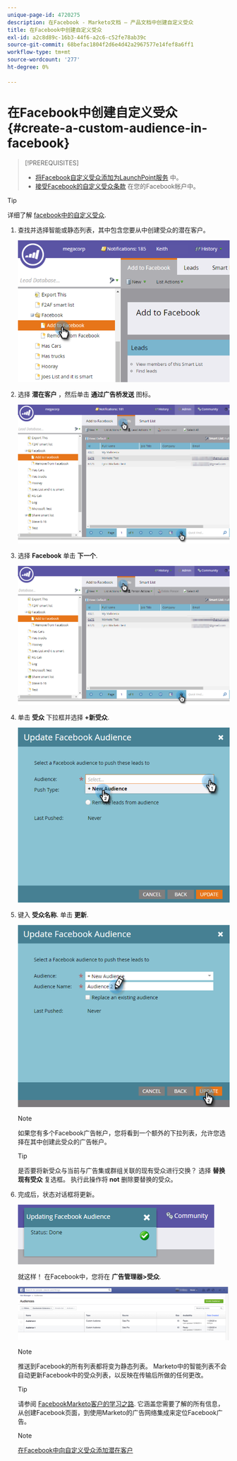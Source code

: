 ```yaml
---
unique-page-id: 4720275
description: 在Facebook - Marketo文档 — 产品文档中创建自定义受众
title: 在Facebook中创建自定义受众
exl-id: a2c8d89c-16b3-44f6-a2c6-c52fe78ab39c
source-git-commit: 68befac1804f2d6e4d42a2967577e14fef8a6ff1
workflow-type: tm+mt
source-wordcount: '277'
ht-degree: 0%

---
```


# 在Facebook中创建自定义受众 {#create-a-custom-audience-in-facebook}

>[!PREREQUISITES]
>
>* [将Facebook自定义受众添加为LaunchPoint服务](/help/marketo/product-docs/demand-generation/ad-network-integrations/add-facebook-custom-audiences-as-a-launchpoint-service.md) 中。
>* [接受Facebook的自定义受众条款](https://www.facebook.com/ads/manage/customaudiences/tos.php) 在您的Facebook帐户中。
>


>[!TIP]
>
>详细了解 [facebook中的自定义受众](https://www.facebook.com/help/341425252616329).

1. 查找并选择智能或静态列表，其中包含您要从中创建受众的潜在客户。

   ![](assets/create-a-custom-audience-in-facebook-1.png)

1. 选择 **潜在客户** ，然后单击 **通过广告桥发送** 图标。

   ![](assets/create-a-custom-audience-in-facebook-2.png)

1. 选择 **Facebook** 单击 **下一个**.

   ![](assets/create-a-custom-audience-in-facebook-3.png)

1. 单击 **受众** 下拉框并选择 **+新受众**.

   ![](assets/create-a-custom-audience-in-facebook-4.png)

1. 键入 **受众名称**. 单击 **更新**.

   ![](assets/create-a-custom-audience-in-facebook-5.png)

   >[!NOTE]
   >
   >如果您有多个Facebook广告帐户，您将看到一个额外的下拉列表，允许您选择在其中创建此受众的广告帐户。

   >[!TIP]
   >
   >是否要将新受众与当前与广告集或群组关联的现有受众进行交换？ 选择 **替换现有受众** 复选框。 执行此操作将 **not** 删除要替换的受众。

1. 完成后，状态对话框将更新。

   ![](assets/create-a-custom-audience-in-facebook-6.png)

   就这样！ 在Facebook中，您将在 **广告管理器>受众**.

   ![](assets/create-a-custom-audience-in-facebook-7.png)

   >[!NOTE]
   >
   >推送到Facebook的所有列表都将变为静态列表。 Marketo中的智能列表不会自动更新Facebook中的受众列表，以反映在传输后所做的任何更改。

   >[!TIP]
   >
   >请参阅 [FacebookMarketo客户的学习之路](https://facebook.exceedlms.com/student/enrollments/create_enrollment_from_token/BF9TqSaCvM73PP4ScjhCm4fi). 它涵盖您需要了解的所有信息，从创建Facebook页面，到使用Marketo的广告网络集成来定位Facebook广告。

   >[!NOTE]
   >
   >[在Facebook中向自定义受众添加潜在客户](/help/marketo/product-docs/demand-generation/facebook/add-leads-to-a-custom-audience-in-facebook.md)
